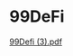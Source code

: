 # 99DeFi

[99Defi (3).pdf](https://github.com/Block-Audit-Report/99DeFi/files/7785545/99Defi.3.pdf)
